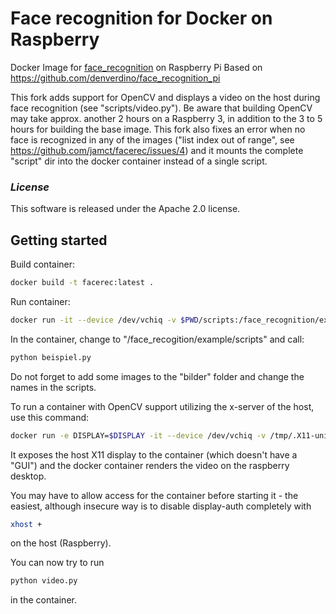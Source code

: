 # Face recognition for Docker on Raspberry

Docker Image for [face_recognition](https://github.com/ageitgey/face_recognition) on Raspberry Pi
Based on https://github.com/denverdino/face_recognition_pi

This fork adds support for OpenCV and displays a video on the host during face recognition (see "scripts/video.py").
Be aware that building OpenCV may take approx. another 2 hours on a Raspberry 3, in addition to the 3 to 5 hours for building the base image.
This fork also fixes an error when no face is recognized in any of the images ("list index out of range", see https://github.com/jamct/facerec/issues/4) and it mounts the complete "script" dir into the docker container instead of a single script.

### *License*
This software is released under the Apache 2.0 license.

## Getting started

Build container: 

```bash
docker build -t facerec:latest .
```

Run container:

```bash
docker run -it --device /dev/vchiq -v $PWD/scripts:/face_recognition/examples/scripts -v $PWD/bilder:/face_recognition/examples/bilder facerec bash
```

In the container, change to "/face_recogition/example/scripts" and call:

```bash
python beispiel.py
```
Do not forget to add some images to the "bilder" folder and change the names in the scripts.

To run a container with OpenCV support utilizing the x-server of the host, use this command:

```bash
docker run -e DISPLAY=$DISPLAY -it --device /dev/vchiq -v /tmp/.X11-unix:/tmp/.X11-unix -v $PWD/scripts:/face_recognition/examples/scripts -v $PWD/bilder:/face_recognition/examples/bilder --privileged facerec bash
```

It exposes the host X11 display to the container (which doesn't have a "GUI") and the docker container renders the video on the raspberry desktop.

You may have to allow access for the container before starting it - the easiest, although insecure way is to disable display-auth completely with

```bash
xhost +
```

on the host (Raspberry).

You can now try to run

```bash
python video.py
```

in the container.
